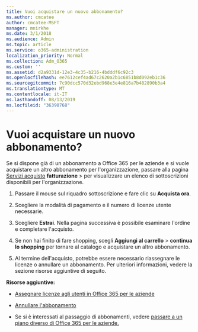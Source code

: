 ```yaml
---
title: Vuoi acquistare un nuovo abbonamento?
ms.author: cmcatee
author: cmcatee-MSFT
manager: mnirkhe
ms.date: 3/1/2018
ms.audience: Admin
ms.topic: article
ms.service: o365-administration
localization_priority: Normal
ms.collection: Adm_O365
ms.custom: ''
ms.assetid: d2a9331d-12e3-4c35-b216-4bdddf6c92c3
ms.openlocfilehash: ee7612cef4ad67c2620a2b1c6851b8d092eb1c36
ms.sourcegitcommit: 7c90dcc570d32ebd968e3e4e816a7b482890b3a4
ms.translationtype: MT
ms.contentlocale: it-IT
ms.lasthandoff: 08/13/2019
ms.locfileid: "36390768"
---
```

# <a name="looking-to-buy-a-new-subscription"></a>Vuoi acquistare un nuovo abbonamento?

Se si dispone già di un abbonamento a Office 365 per le aziende e si vuole acquistare un altro abbonamento per l'organizzazione, passare alla pagina [Servizi acquisto](https://go.microsoft.com/fwlink/p/?linkid=868433) **fatturazione** \> per visualizzare un elenco di sottoscrizioni disponibili per l'organizzazione.
 
1. Passare il mouse sul riquadro sottoscrizione e fare clic su **Acquista ora**.

2. Scegliere la modalità di pagamento e il numero di licenze utente necessarie.

3. Scegliere **Estrai**. Nella pagina successiva è possibile esaminare l'ordine e completare l'acquisto.

4. Se non hai finito di fare shopping, scegli **Aggiungi al carrello** \> **continua lo shopping** per tornare al catalogo e acquistare un altro abbonamento. 

5. Al termine dell'acquisto, potrebbe essere necessario riassegnare le licenze o annullare un abbonamento. Per ulteriori informazioni, vedere la sezione risorse aggiuntive di seguito.

 **Risorse aggiuntive:**
  
- [Assegnare licenze agli utenti in Office 365 per le aziende](https://docs.microsoft.com/en-us/office365/admin/subscriptions-and-billing/assign-licenses-to-users)
    
- [Annullare l'abbonamento](https://docs.microsoft.com/en-us/office365/admin/subscriptions-and-billing/cancel-your-subscription)
    
- Se si è interessati al passaggio di abbonamenti, vedere [passare a un piano diverso di Office 365 per le aziende.](https://docs.microsoft.com/en-us/office365/admin/subscriptions-and-billing/switch-to-a-different-plan)